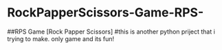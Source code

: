 # RockPapperScissors-Game-RPS-
##RPS Game [Rock Papper Scissors]
#this is another python priject that i trying to make. only game and its fun!
